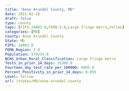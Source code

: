 ```yaml
---
title: "Anne Arundel County, MD"
date: 2021-02-28
draft: false
type: county
tags: [FIPS:24003.0,FEMA:3.0,Large fringe metro,Yellow]
categories: [MD]
County: Anne Arundel County
State: MD
FIPS: 24003.0
FEMA_Region: 3.0
Population: 579234.0
NCHS_Urban_Rural_Classification: Large fringe metro
Tests_in_prior_14_days: 35306.0
Fourteen_day_test_rate_per_100000: 6095.0
Percent_Positivity_in_prior_14_days: 0.055
Level: Yellow
url: /states/MD/anne-arundel-county
---
```



